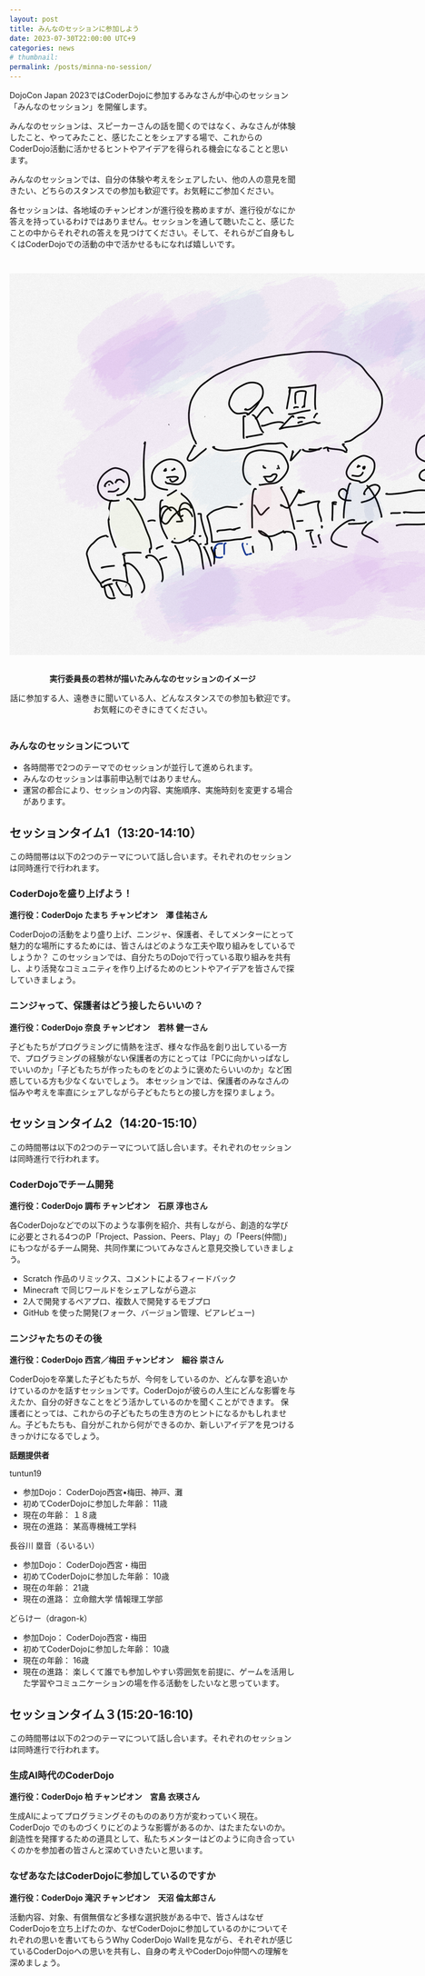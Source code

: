 ```yaml
---
layout: post
title: みんなのセッションに参加しよう
date: 2023-07-30T22:00:00 UTC+9
categories: news
# thumbnail: 
permalink: /posts/minna-no-session/
---
```

DojoCon Japan 2023ではCoderDojoに参加するみなさんが中心のセッション「みんなのセッション」を開催します。

みんなのセッションは、スピーカーさんの話を聞くのではなく、みなさんが体験したこと、やってみたこと、感じたことをシェアする場で、これからのCoderDojo活動に活かせるヒントやアイデアを得られる機会になることと思います。

みんなのセッションでは、自分の体験や考えをシェアしたい、他の人の意見を聞きたい、どちらのスタンスでの参加も歓迎です。お気軽にご参加ください。

各セッションは、各地域のチャンピオンが進行役を務めますが、進行役がなにか答えを持っているわけではありません。セッションを通して聴いたこと、感じたことの中からそれぞれの答えを見つけてください。そして、それらがご自身もしくはCoderDojoでの活動の中で活かせるもになれば嬉しいです。

<div style="margin: 3em auto;">
    <img src="/img/2023/session/minnnano-session-image.png" alt="みんなのセッションのイメージ" style="margin-bottom: 1em; max-width:none;">
    <p style=' text-align:center; font-weight:bold'>実行委員長の若林が描いたみんなのセッションのイメージ</p>
    <p style=' text-align:center;'>話に参加する人、遠巻きに聞いている人、どんなスタンスでの参加も歓迎です。<br>お気軽にのぞきにきてください。
    </p>
</div>

### **みんなのセッションについて**
- 各時間帯で2つのテーマでのセッションが並行して進められます。
- みんなのセッションは事前申込制ではありません。
- 運営の都合により、セッションの内容、実施順序、実施時刻を変更する場合があります。

## セッションタイム1（13:20-14:10）
この時間帯は以下の2つのテーマについて話し合います。それぞれのセッションは同時進行で行われます。

### **CoderDojoを盛り上げよう！**
**進行役：CoderDojo たまち チャンピオン　澤 佳祐さん**

CoderDojoの活動をより盛り上げ、ニンジャ、保護者、そしてメンターにとって魅力的な場所にするためには、皆さんはどのような工夫や取り組みをしているでしょうか？
このセッションでは、自分たちのDojoで行っている取り組みを共有し、より活発なコミュニティを作り上げるためのヒントやアイデアを皆さんで探していきましょう。

### **ニンジャって、保護者はどう接したらいいの？**
**進行役：CoderDojo 奈良 チャンピオン　若林 健一さん**

子どもたちがプログラミングに情熱を注ぎ、様々な作品を創り出している一方で、プログラミングの経験がない保護者の方にとっては「PCに向かいっぱなしでいいのか」「子どもたちが作ったものをどのように褒めたらいいのか」など困惑している方も少なくないでしょう。
本セッションでは、保護者のみなさんの悩みや考えを率直にシェアしながら子どもたちとの接し方を探りましょう。

## セッションタイム2（14:20-15:10）
この時間帯は以下の2つのテーマについて話し合います。それぞれのセッションは同時進行で行われます。

### **CoderDojoでチーム開発**
**進行役：CoderDojo 調布 チャンピオン　石原 淳也さん**

各CoderDojoなどでの以下のような事例を紹介、共有しながら、創造的な学びに必要とされる4つのP「Project、Passion、Peers、Play」の「Peers(仲間)」にもつながるチーム開発、共同作業についてみなさんと意見交換していきましょう。

- Scratch 作品のリミックス、コメントによるフィードバック
- Minecraft で同じワールドをシェアしながら遊ぶ
- 2人で開発するペアプロ、複数人で開発するモブプロ
- GitHub を使った開発(フォーク、バージョン管理、ピアレビュー)

### **ニンジャたちのその後**
**進行役：CoderDojo 西宮／梅田 チャンピオン　細谷 崇さん**

CoderDojoを卒業した子どもたちが、今何をしているのか、どんな夢を追いかけているのかを話すセッションです。CoderDojoが彼らの人生にどんな影響を与えたか、自分の好きなことをどう活かしているのかを聞くことができます。
保護者にとっては、これからの子どもたちの生き方のヒントになるかもしれません。子どもたちも、自分がこれから何ができるのか、新しいアイデアを見つけるきっかけになるでしょう。

**話題提供者**

tuntun19
- 参加Dojo： CoderDojo西宮•梅田、神戸、灘
- 初めてCoderDojoに参加した年齢： 11歳
- 現在の年齢： １８歳
- 現在の進路： 某高専機械工学科

長谷川 塁音（るいるい）
- 参加Dojo： CoderDojo西宮・梅田
- 初めてCoderDojoに参加した年齢： 10歳
- 現在の年齢： 21歳
- 現在の進路： 立命館大学 情報理工学部

どらけー（dragon-k）
- 参加Dojo： CoderDojo西宮・梅田
- 初めてCoderDojoに参加した年齢： 10歳
- 現在の年齢： 16歳
- 現在の進路： 楽しくて誰でも参加しやすい雰囲気を前提に、ゲームを活用した学習やコミュニケーションの場を作る活動をしたいなと思っています。


## セッションタイム３(15:20-16:10)
この時間帯は以下の2つのテーマについて話し合います。それぞれのセッションは同時進行で行われます。

### **生成AI時代のCoderDojo**
**進行役：CoderDojo 柏 チャンピオン　宮島 衣瑛さん**

生成AIによってプログラミングそのもののあり方が変わっていく現在。CoderDojo でのものづくりにどのような影響があるのか、はたまたないのか。創造性を発揮するための道具として、私たちメンターはどのように向き合っていくのかを参加者の皆さんと深めていきたいと思います。

### **なぜあなたはCoderDojoに参加しているのですか**
**進行役：CoderDojo 滝沢 チャンピオン　天沼 倫太郎さん**

活動内容、対象、有償無償など多様な選択肢がある中で、皆さんはなぜCoderDojoを立ち上げたのか、なぜCoderDojoに参加しているのかについてそれぞれの思いを書いてもらうWhy CoderDojo Wallを見ながら、それぞれが感じているCoderDojoへの思いを共有し、自身の考えやCoderDojo仲間への理解を深めましょう。
